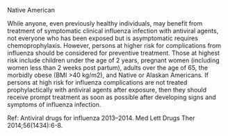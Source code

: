 Native American

While anyone, even previously healthy individuals, may benefit from treatment of symptomatic clinical influenza infection with antiviral agents, not everyone who has been exposed but is asymptomatic requires chemoprophylaxis. However, persons at higher risk for complications from influenza should be considered for preventive treatment. Those at highest risk include children under the age of 2 years, pregnant women (including women less than 2 weeks post partum), adults over the age of 65, the morbidly obese (BMI >40 kg/m2), and Native or Alaskan Americans. If persons at high risk for influenza complications are not treated prophylactically with antiviral agents after exposure, then they should receive prompt treatment as soon as possible after developing signs and symptoms of influenza infection.

Ref:  Antiviral drugs for influenza 2013–2014. Med Lett Drugs Ther 2014;56(1434):6-8.